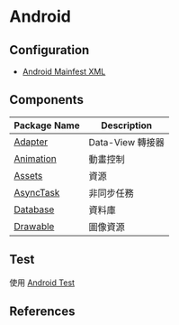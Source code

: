 Android
=======

Configuration
-------------

* [Android Mainfest XML](androidmainfest.xml.md)

Components
----------

|  Package Name  |  Description  |
|  ------------  |  -----------  |
| [Adapter](adapter.md) | Data-View 轉接器 |
| [Animation](animation.md) | 動畫控制 |
| [Assets](assets.md) | 資源 |
| [AsyncTask](asynctask.md) | 非同步任務 |
| [Database](database.md) | 資料庫 |
| [Drawable](drawable.md) | 圖像資源 |

Test
----

使用 [Android Test](android-test.md)

References
----------
